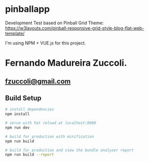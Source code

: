 # pinballapp

Development Test based on Pinball Grid Theme:
https://w3layouts.com/pinball-responsive-grid-style-blog-flat-web-template/

I'm using NPM + VUE.js for this project.

# Fernando Madureira Zuccoli.
## fzuccoli@gmail.com


## Build Setup

``` bash
# install dependencies
npm install

# serve with hot reload at localhost:8080
npm run dev

# build for production with minification
npm run build

# build for production and view the bundle analyzer report
npm run build --report

